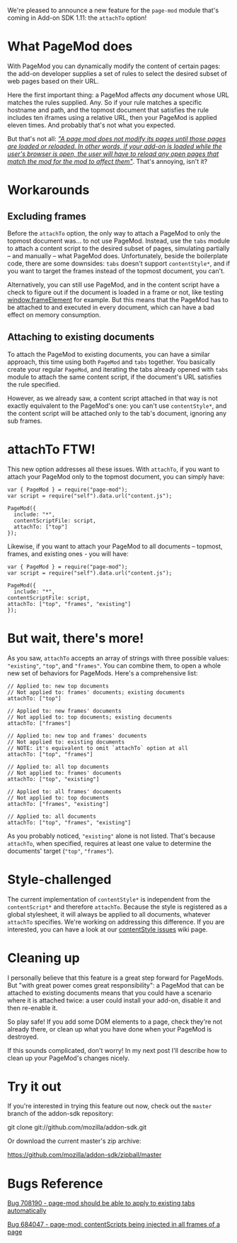 We're pleased to announce a new feature for the `page-mod` module that's coming in Add-on SDK 1.11: the `attachTo` option!

# What PageMod does

With PageMod you can dynamically modify the content of certain pages: the add-on developer supplies a set of rules to select the desired subset of web pages based on their URL.

Here the first important thing: a PageMod affects *any* document whose URL matches the rules supplied. Any. So if your rule matches a specific hostname and path, and the topmost document that satisfies the rule includes ten iframes using a relative URL, then your PageMod is applied eleven times. And probably that's not what you expected.

But that's not all: [*"A page mod does not modify its pages until those pages are loaded or reloaded. In other words, if your add-on is loaded while the user's browser is open, the user will have to reload any open pages that match the mod for the mod to affect them"*](https://addons.mozilla.org/en-US/developers/docs/sdk/latest/packages/addon-kit/page-mod.html). That's annoying, isn't it? 

# Workarounds

## Excluding frames

Before the `attachTo` option, the only way to attach a PageMod to only the topmost document was… to not use PageMod. Instead, use the `tabs` module to attach a content script to the desired subset of pages, simulating partially – and manually – what PageMod does.
Unfortunately, beside the boilerplate code, there are some downsides: `tabs` doesn't support `contentStyle*`, and if you want  to target the frames instead of the topmost document, you can't.

Alternatively, you can still use PageMod, and in the content script have a check to figure out if the document is loaded in a frame or not, like testing [window.frameElement](https://developer.mozilla.org/en-US/docs/DOM/window.frameElement) for example.
But this means that the PageMod has to be attached to and executed in every document, which can have a bad effect on memory consumption.

## Attaching to existing documents

To attach the PageMod to existing documents, you can have a similar approach, this time using both `PageMod` and `tabs` together. You basically create your regular `PageMod`, and iterating the tabs already opened with `tabs` module to attach the same content script, if the document's URL satisfies the rule specified.

However, as we already saw, a content script attached in that way is not exactly equivalent to the PageMod's one: you can't use `contentStyle*`, and the content script will be attached only to the tab's document, ignoring any sub frames.

# attachTo FTW!

This new option addresses all these issues.
With `attachTo`, if you want to attach your PageMod only to the topmost document, you can simply have:

    var { PageMod } = require("page-mod");
    var script = require("self").data.url("content.js");

    PageMod({
      include: "*",
      contentScriptFile: script,
      attachTo: ["top"]
    });

Likewise, if you want to attach your PageMod to all documents – topmost, frames, and existing ones - you will have:

    var { PageMod } = require("page-mod");
    var script = require("self").data.url("content.js");

    PageMod({
      include: "*",
    contentScriptFile: script,
    attachTo: ["top", "frames", "existing"]
    });

# But wait, there's more!

As you saw, `attachTo` accepts an array of strings with three possible values: `"existing"`, `"top"`, and `"frames"`. You can combine them, to open a whole new set of behaviors for PageMods. Here's a comprehensive list:

	// Applied to: new top documents
	// Not applied to: frames' documents; existing documents
	attachTo: ["top"]

	// Applied to: new frames' documents
	// Not applied to: top documents; existing documents
	attachTo: ["frames"]

	// Applied to: new top and frames' documents
	// Not applied to: existing documents
	// NOTE: it's equivalent to omit `attachTo` option at all
	attachTo: ["top", "frames"]

	// Applied to: all top documents
	// Not applied to: frames' documents
	attachTo: ["top", "existing"]

	// Applied to: all frames' documents
	// Not applied to: top documents
	attachTo: ["frames", "existing"]

	// Applied to: all documents
	attachTo: ["top", "frames", "existing"]

As you probably noticed, `"existing"` alone is not listed. That's because `attachTo`, when specified, requires at least one value to determine the documents' target (`"top"`, `"frames"`).

# Style-challenged

The current implementation of `contentStyle*` is independent from the `contentScript*` and therefore `attachTo`. Because the style is registered as a global stylesheet, it will always be applied to all documents, whatever `attachTo` specifies. We're working on addressing this difference. If you are interested, you can have a look at our [contentStyle issues](https://github.com/mozilla/addon-sdk/wiki/contentStyle-issues) wiki page.

# Cleaning up

I personally believe that this feature is a great step forward for PageMods. But "with great power comes great responsibility": a PageMod that can be attached to existing documents means that you could have a scenario where it is attached twice: a user could install your add-on, disable it and then re-enable it.

So play safe! If you add some DOM elements to a page, check they're not already there, or clean up what you have done when your PageMod is destroyed.

If this sounds complicated, don't worry! In my next post I'll describe how to clean up your PageMod's changes nicely.

# Try it out

If you're interested in trying this feature out now, check out the `master` branch of the addon-sdk repository:

git clone git://github.com/mozilla/addon-sdk.git

Or download the current master's zip archive:

https://github.com/mozilla/addon-sdk/zipball/master

# Bugs Reference

[Bug 708190 - page-mod should be able to apply to existing tabs automatically](http://bugzil.la/708190)

[Bug 684047 - page-mod: contentScripts being injected in all frames of a page](http://bugzil.la/684047)